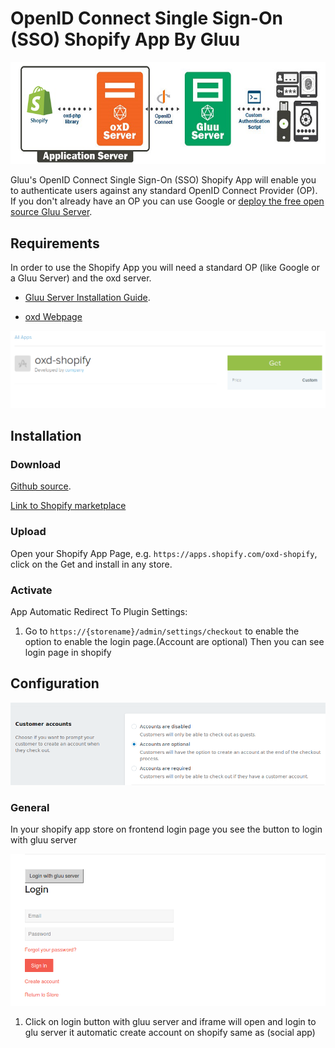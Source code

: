 
# OpenID Connect Single Sign-On (SSO) Shopify App By Gluu

![image](../img/plugin.png)

Gluu's OpenID Connect Single Sign-On (SSO) Shopify App will enable you to authenticate users against any standard OpenID Connect Provider (OP). If you don't already have an OP you can use Google or [deploy the free open source Gluu Server](https://gluu.org/docs/deployment).  

## Requirements
In order to use the Shopify App you will need a standard OP (like Google or a Gluu Server) and the oxd server.

* [Gluu Server Installation Guide](https://gluu.org/docs/2.4.4/installation-guide/install/).

* [oxd Webpage](https://oxd.gluu.org)

![General](../img/apps.png) 
## Installation
 
### Download
[Github source](https://github.com/GluuFederation/wordpress-oxd-plugin/archive/v2.4.4.zip).

[Link to Shopify marketplace](https://apps.shopify.com/oxd-shopify)

### Upload
Open your Shopify App Page, e.g. `https://apps.shopify.com/oxd-shopify`, click on the Get and install in any store.

### Activate 

App Automatic Redirect To Plugin Settings:
 
1. Go to `https://{storename}/admin/settings/checkout` to enable the option to enable the login page.(Account are optional)
Then you can see login page in shopify

## Configuration
![image](../img/account.png)
### General
 
In your shopify app store on frontend login page you see the button to login with gluu server

![General](../img/login.png) 

1. Click on login button with gluu server and iframe will open and login to glu server it automatic create account on shopify same as (social app)



